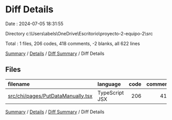 # Diff Details

Date : 2024-07-05 18:31:55

Directory c:\\Users\\abels\\OneDrive\\Escritorio\\proyecto-2-equipo-2\\src

Total : 1 files,  206 codes, 418 comments, -2 blanks, all 622 lines

[Summary](results.md) / [Details](details.md) / [Diff Summary](diff.md) / Diff Details

## Files
| filename | language | code | comment | blank | total |
| :--- | :--- | ---: | ---: | ---: | ---: |
| [src/chi/pages/PutDataManually.tsx](/src/chi/pages/PutDataManually.tsx) | TypeScript JSX | 206 | 418 | -2 | 622 |

[Summary](results.md) / [Details](details.md) / [Diff Summary](diff.md) / Diff Details